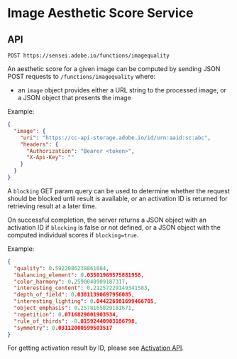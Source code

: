 # Image Aesthetic Score Service

## API

```
POST https://sensei.adobe.io/functions/imagequality

```

An aesthetic score for a given image can be computed by sending JSON POST requests to `/functions/imagequality` where:

* an `image` object provides either a URL string to the processed image, or a JSON object that presents the image

Example:

```json
{
  "image": {
    "uri": "https://cc-api-storage.adobe.io/id/urn:aaid:sc:abc",
    "headers": {
      "Authorization": "Bearer <token>",
      "X-Api-Key": ""
    }
  }
}
```

A `blocking` GET param query can be used to determine whether the request should be blocked until result is available, or an activation ID is returned for retrieving result at a later time.

On successful completion, the server returns a JSON object with an activation ID if `blocking` is false or not defined, or a JSON object with the computed individual scores if `blocking=true`.

Example:

```json
{
  "quality": 0.5922086238861084,
  "balancing_element": 0.03501969575881958,
  "color_harmony": 0.2590048909187317,
  "interesting_content": 0.21257229149341583,
  "depth_of_field": 0.03811390697956085,
  "interesting_lighting": 0.044226981699466705,
  "object_emphasis": 0.2578165829181671,
  "repetition": 0.0716829001903534,
  "rule_of_thirds": -0.01592440903186798,
  "symmetry": 0.03112000599503517
}
```

For getting activation result by ID, please see [Activation API](activation.md).
